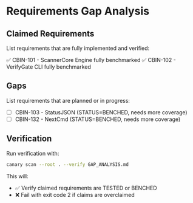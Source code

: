 # Requirements Gap Analysis

## Claimed Requirements

List requirements that are fully implemented and verified:

✅ CBIN-101 - ScannerCore Engine fully benchmarked
✅ CBIN-102 - VerifyGate CLI fully benchmarked

## Gaps

List requirements that are planned or in progress:

- [ ] CBIN-103 - StatusJSON (STATUS=BENCHED, needs more coverage)
- [ ] CBIN-132 - NextCmd (STATUS=BENCHED, needs more coverage)

## Verification

Run verification with:

```bash
canary scan --root . --verify GAP_ANALYSIS.md
```

This will:
- ✅ Verify claimed requirements are TESTED or BENCHED
- ❌ Fail with exit code 2 if claims are overclaimed
